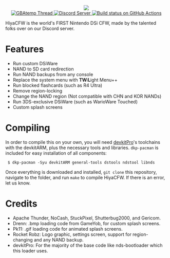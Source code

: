 <p align="center">
  <img src="https://github.com/RocketRobz/hiyaCFW/blob/master/logo/logo.png"><br>
  <a href="https://gbatemp.net/threads/release-hiyacfw-worlds-first-nintendo-dsi-cfw.502631/">
   <img src="https://img.shields.io/badge/GBAtemp-Thread-blue.svg" alt="GBAtemp Thread">
  </a>
  <a href="https://discord.gg/fCzqcWteC4">
   <img src="https://img.shields.io/badge/Discord%20Server-%23other--nds--homebrew-green.svg" alt="Discord Server">
  </a>
  <a href="https://github.com/RocketRobz/hiyaCFW/actions?query=workflow%3A%22Build+hiyaCFW%22">
    <img src="https://github.com/RocketRobz/hiyaCFW/workflows/Build%20hiyaCFW/badge.svg" alt="Build status on GitHub Actions">
  </a>
</p>

HiyaCFW is the world's FIRST Nintendo DSi CFW, made by the talented folks over on our Discord server.

# Features

- Run custom DSiWare
- NAND to SD card redirection
- Run NAND backups from any console
- Replace the system menu with **TW**i**L**ight Menu++
- Run blocked flashcards (such as R4 Ultra)
- Remove region-locking
- Change the NAND region (Not compatible with CHN and KOR NANDs)
- Run 3DS-exclusive DSiWare (such as WarioWare Touched)
- Custom splash screens

# Compiling

In order to compile this on your own, you will need [devkitPro](https://devkitpro.org/)'s toolchains with the devkitARM, plus the necessary tools and libraries. `dkp-pacman` is included for easy installation of all components:

```
 $ dkp-pacman -Syu devkitARM general-tools dstools ndstool libnds
```

Once everything is downloaded and installed, `git clone` this repository, navigate to the folder, and run `make` to compile HiyaCFW. If there is an error, let us know.

# Credits
- Apache Thunder, NoCash, StuckPixel, Shutterbug2000, and Gericom.
- Drenn: .bmp loading code from GameYob, for custom splash screens.
- Pk11: .gif loading code for animated splash screens.
- Rocket Robz: Logo graphic, settings screen, support for region-changing and any NAND backup.
- devkitPro: For the majority of the base code like nds-bootloader which this loader uses.

